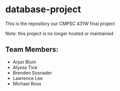 # database-project

This is the repository our CMPSC 431W final project

Note: this project is no longer hosted or maintained

## Team Members:
* Arjun Blum
* Alyssa Tice
* Brenden Sosnader
* Lawrence Lee
* Michael Roos
